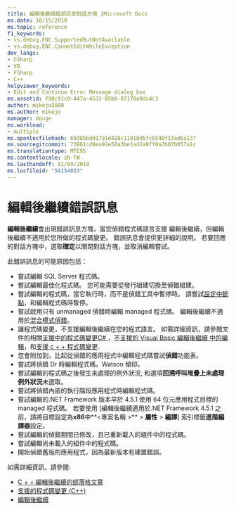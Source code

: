 ```yaml
---
title: 編輯後繼續錯誤訊息對話方塊 |Microsoft Docs
ms.date: 10/15/2018
ms.topic: reference
f1_keywords:
- vs.debug.ENC.SupportedButNotAvailable
- vs.debug.ENC.CannotEditWhileException
dev_langs:
- CSharp
- VB
- FSharp
- C++
helpviewer_keywords:
- Edit and Continue Error Message dialog box
ms.assetid: f98c91c0-447a-4533-85b6-87170a0dc4c3
author: mikejo5000
ms.author: mikejo
manager: douge
ms.workload:
- multiple
ms.openlocfilehash: 69305bdd1791d428c11910d5fc6540f13ad6a137
ms.sourcegitcommit: 73861cd0ea92e50a3be1ad2a0ff0a7b07b057a1c
ms.translationtype: MTE95
ms.contentlocale: zh-TW
ms.lasthandoff: 01/09/2019
ms.locfileid: "54154033"
---
```

# <a name="edit-and-continue-error-message"></a>編輯後繼續錯誤訊息 

**編輯後繼續**會出現錯誤訊息方塊，當您偵錯程式碼語言支援 編輯後繼續，但編輯後繼續不適用於您所做的程式碼變更。 錯誤訊息會提供更詳細的說明。 若要回應的對話方塊中，選取**確定**以關閉對話方塊，並取消編輯嘗試。  

此錯誤訊息的可能原因包括：  

-   嘗試編輯 SQL Server 程式碼。
-   嘗試編輯最佳化程式碼。 您可能需要從發行組建切換至偵錯組建。
-   嘗試編輯的程式碼，當它執行時，而不是偵錯工具中暫停時。 請嘗試[設定中斷點](../debugger/using-breakpoints.md)，和編輯程式碼時暫停。
-   嘗試啟用只有 unmanaged 偵錯時編輯 managed 程式碼。 編輯後繼續不適用於[混合模式偵錯](../debugger/how-to-debug-in-mixed-mode.md)。
-   讓程式碼變更，不支援編輯後繼續在您的程式語言。 如需詳細資訊，請參閱文件的相關[支援中的程式碼變更C# ](supported-code-changes-csharp.md)，[不支援的 Visual Basic 編輯後繼續 中的編輯](/visualstudio/debugger/supported-code-changes-csharp)，和[支援 c + + 程式碼變更](supported-code-changes-cpp.md).
-   您會附加到，比起從偵錯的應用程式中編輯程式碼嘗試**偵錯**功能表。  
-   嘗試將偵錯 Dr 時編輯程式碼。Watson 傾印。  
-   嘗試編輯的程式碼之後發生未處理的例外狀況, 和選項**回溯呼叫堆疊上未處理例外狀況**未選取。  
-   嘗試將偵錯內嵌的執行階段應用程式時編輯程式碼。
-   嘗試編輯的.NET Framework 版本早於 4.5.1 使用 64 位元應用程式目標的 managed 程式碼。 若要使用 [編輯後繼續適用於.NET Framework 4.5.1 之前，請將目標設定為**x86**中**\<專案名稱 >** > **屬性** > **編譯**] 索引標籤**進階編譯器**設定。  
-   嘗試編輯的偵錯期間已修改，且已重新載入的組件中的程式碼。  
-   嘗試編輯尚未載入的組件中的程式碼。  
-   開始偵錯舊版的應用程式，因為最新版本有建置錯誤。
  
如需詳細資訊，請參閱:
- [C + + 編輯後繼續的部落格文章](https://blogs.msdn.microsoft.com/vcblog/2016/07/01/c-edit-and-continue-in-visual-studio-2015-update-3/)  
- [支援的程式碼變更 (C++)](../debugger/supported-code-changes-cpp.md)
- [編輯後繼續](../debugger/edit-and-continue.md)